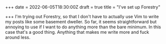 +++
date = 2022-06-05T18:30:00Z
draft = true
title = "I've set up Forestry"

+++
I'm trying out Forestry, so that I don't have to actually use Vim to write my posts like some basement dweller. So far, it seems straightforward but annoying to use if I want to do anything more than the bare minimum. In this case that's a good thing. Anything that makes me write more and fuck around less. 